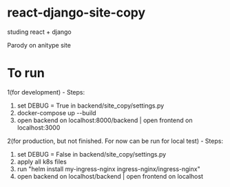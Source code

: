 # react-django-site-copy
studing react + django

Parody on anitype site


# To run

1(for development) - Steps:

1) set DEBUG = True in backend/site_copy/settings.py
2) docker-compose up --build
3) open backend on localhost:8000/backend | open frontend on localhost:3000

2(for production, but not finished. For now can be run for local test) - Steps:

1) set DEBUG = False in backend/site_copy/settings.py
2) apply all k8s files
3) run "helm install my-ingress-nginx ingress-nginx/ingress-nginx"
4) open backend on localhost/backend | open frontend on localhost
